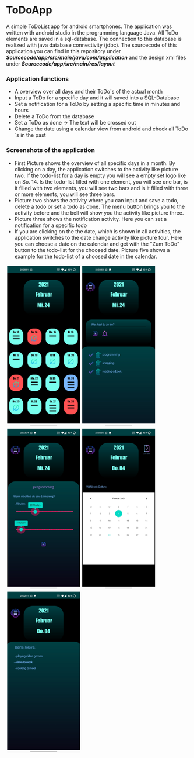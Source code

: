 # ToDoApp
A simple ToDoList app for android smartphones. The application was written with android studio in the programming language Java.
All ToDo elements are saved in a sql-database. The connection to this database is realized with java database connectivity (jdbc).
The sourcecode of this application you can find in this repository under ***Sourcecode/app/src/main/java/com/application*** and the design xml files under ***Sourcecode/app/src/main/res/layout***

### Application functions
* A overview over all days and their ToDo´s of the actual month
* Input a ToDo for a specific day and it will saved into a SQL-Database
* Set a notification for a ToDo by setting a specific time in minutes and hours
* Delete a ToDo from the database
* Set a ToDo as done -> The text will be crossed out
* Change the date using a calendar view from android and check all ToDo´s in the past

### Screenshots of the application
* First Picture shows the overview of all specific days in a month. By clicking on a day, the application switches to the activity like picture two. If the todo-list for a day is empty you will see a empty set logo like on So. 14. Is the todo-list filled with one element, you will see one bar, is it filled with two elements, you will see two bars and is it filled with three or more elements, you will see three bars.
* Picture two shows the activity where you can input and save a todo, delete a todo or set a todo as done. The menu button brings you to the activity before and the bell will show you the activity like picture three.
* Picture three shows the notification activity. Here you can set a notification for a specific todo
* If you are clicking on the the date, which is shown in all activities, the application switches to the date change activity like picture four. Here you can choose a date on the calendar and get with the "Zum ToDo" button to the todo-list for the choosed date. Picture five shows a example for the todo-list of a choosed date in the calendar.
<div>
  <img src="Screenshots/Screenshot_20210224-222852.jpg" width="200" alt="" style="margin:3px" align="left">
  <img src="Screenshots/Screenshot_20210224-223359.jpg" width="200" alt="" style="margin:3px" align="left">
  <img src="Screenshots/Screenshot_20210224-223334.jpg" width="200" alt="" style="margin:3px" align="left">
  <img src="Screenshots/Screenshot_20210224-223206.jpg" width="200" alt="" style="margin:3px" align="left">
  <img src="Screenshots/Screenshot_20210224-223212.jpg" width="200" alt="" style="margin:3px" align="left">
